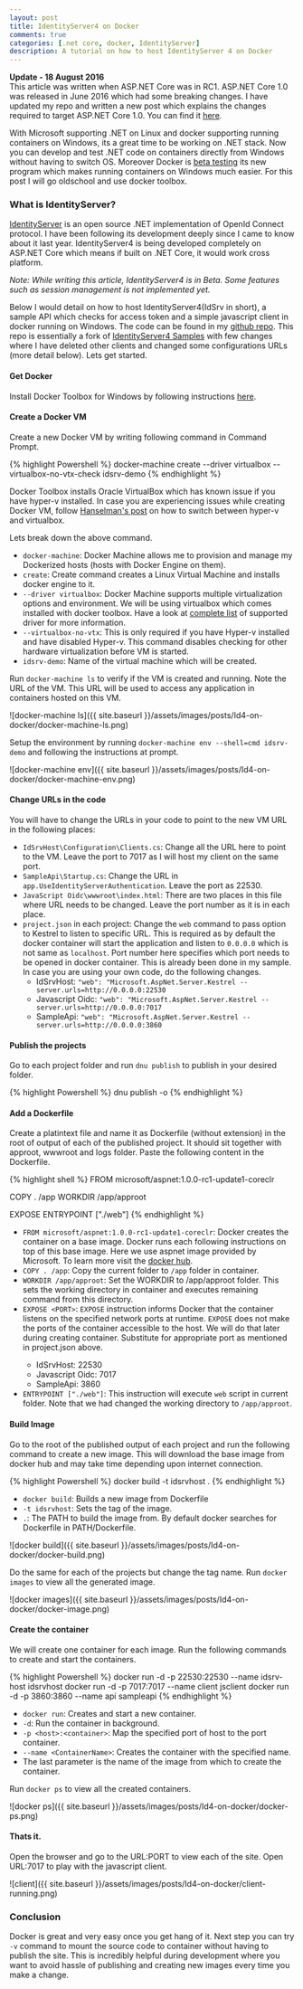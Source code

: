 ```yaml
---
layout: post
title: IdentityServer4 on Docker
comments: true
categories: [.net core, docker, IdentityServer]
description: A tutorial on how to host IdentityServer 4 on Docker
---
```


<div class="message">
<strong>Update - 18 August 2016</strong>
<br>
This article was written when ASP.NET Core was in RC1. ASP.NET Core 1.0 was released in June 2016 which had some breaking changes. I have updated my repo and written a new post which explains the changes required to target ASP.NET Core 1.0. You can find it <a href="https://ankitbko.github.io/2016/08/IdentityServer4-on-Docker-netcorertm/">here</a>.
</div>

With Microsoft supporting .NET on Linux and docker supporting running containers on Windows, its a great time to be working on .NET stack. Now you can develop and test .NET code on containers directly from Windows without having to switch OS. Moreover Docker is [beta testing](https://blog.docker.com/2016/03/docker-for-mac-windows-beta/) its new program which makes running containers on Windows much easier. For this post I will go oldschool and use docker toolbox.

### What is IdentityServer?

[IdentityServer](https://github.com/identityserver) is an open source .NET implementation of OpenId Connect protocol. I have been following its development deeply since I came to know about it last year. IdentityServer4 is being developed completely on ASP.NET Core which means if built on .NET Core, it would work cross platform.

*Note: While writing this article, IdentityServer4 is in Beta. Some features such as session management is not implemented yet.*


Below I would detail on how to host IdentityServer4(IdSrv in short), a sample API which checks for access token and a simple javascript client in docker running on Windows. The code can be found in my [github repo](https://github.com/ankitbko/IdentityServer4.DockerSample). This repo is essentially a fork of [IdentityServer4 Samples](https://github.com/IdentityServer/IdentityServer4.Samples) with few changes where I have deleted other clients and changed some configurations URLs (more detail below). Lets get started.


#### Get Docker

Install Docker Toolbox for Windows by following instructions [here](https://docs.docker.com/engine/installation/windows/).

#### Create a Docker VM

Create a new Docker VM by writing following command in Command Prompt.

{% highlight Powershell %}
docker-machine create --driver virtualbox --virtualbox-no-vtx-check idsrv-demo
{% endhighlight %}

Docker Toolbox installs Oracle VirtualBox which has known issue if you have hyper-v installed. In case you are experiencing issues while creating Docker VM, follow [Hanselman's post](http://www.hanselman.com/blog/SwitchEasilyBetweenVirtualBoxAndHyperVWithABCDEditBootEntryInWindows81.aspx) on how to switch between hyper-v and virtualbox.

Lets break down the above command.


* `docker-machine`: Docker Machine allows me to provision and manage my Dockerized hosts (hosts with Docker Engine on them).
* `create`: Create command creates a Linux Virtual Machine and installs docker engine to it.
* `--driver virtualbox`: Docker Machine supports multiple virtualization options and environment. We will be using virtualbox which comes installed with docker toolbox. Have a look at [complete list](https://docs.docker.com/machine/drivers/) of supported driver for more information.
* `--virtualbox-no-vtx`: This is only required if you have Hyper-v installed and have disabled Hyper-v. This command disables checking for other hardware virtualization before VM is started.
* `idsrv-demo`: Name of the virtual machine which will be created.


Run `docker-machine ls` to verify if the VM is created and running. Note the URL of the VM. This URL will be used to access any application in containers hosted on this VM.

![docker-machine ls]({{ site.baseurl }}/assets/images/posts/Id4-on-docker/docker-machine-ls.png)

Setup the environment by running `docker-machine env --shell=cmd idsrv-demo` and following the instructions at prompt.

![docker-machine env]({{ site.baseurl }}/assets/images/posts/Id4-on-docker/docker-machine-env.png)

#### Change URLs in the code

You will have to change the URLs in your code to point to the new VM URL in the following places:

* `IdSrvHost\Configuration\Clients.cs`: Change all the URL here to point to the VM. Leave the port to 7017 as I will host my client on the same port.
* `SampleApi\Startup.cs`: Change the URL in `app.UseIdentityServerAuthentication`. Leave the port as 22530.
* `JavaScript Oidc\wwwroot\index.html`: There are two places in this file where URL needs to be changed. Leave the port number as it is in each place.
* `project.json` in each project: Change the `web` command to pass option to Kestrel to listen to specific URL. This is required as by default the docker container will start the application and listen to `0.0.0.0` which is not same as `localhost`. Port number here specifies which port needs to be opened in docker container. This is already been done in my sample. In case you are using your own code, do the following changes.
	* IdSrvHost: `"web": "Microsoft.AspNet.Server.Kestrel --server.urls=http://0.0.0.0:22530`
	* Javascript Oidc: `"web": "Microsoft.AspNet.Server.Kestrel --server.urls=http://0.0.0.0:7017`
	* SampleApi: `"web": "Microsoft.AspNet.Server.Kestrel --server.urls=http://0.0.0.0:3860`

#### Publish the projects

Go to each project folder and run `dnu publish` to publish in your desired folder.

{% highlight Powershell %}
dnu publish -o <Path to output directory>
{% endhighlight %}

#### Add a Dockerfile

Create a platintext file and name it as Dockerfile (without extension) in the root of  output of each of the published project. It should sit together with approot, wwwroot and logs folder.
Paste the following content in the Dockerfile.

{% highlight shell %}
FROM microsoft/aspnet:1.0.0-rc1-update1-coreclr

COPY . /app
WORKDIR /app/approot

EXPOSE <PORT>
ENTRYPOINT ["./web"]
{% endhighlight %}

* `FROM microsoft/aspnet:1.0.0-rc1-update1-coreclr`: Docker creates the container on a base image. Docker runs each following instructions on top of this base image. Here we use aspnet image provided by Microsoft. To learn more visit the [docker hub](https://hub.docker.com/r/microsoft/aspnet/).
* `COPY . /app`: Copy the current folder to `/app` folder in container.
* `WORKDIR /app/approot`: Set the WORKDIR to /app/approot folder. This sets the working directory in container and executes remaining command from this directory.
* `EXPOSE <PORT>`: `EXPOSE` instruction informs Docker that the container listens on the specified network ports at runtime. `EXPOSE` does not make the ports of the container accessible to the host. We will do that later during creating container. Substitute <PORT> for appropriate port as mentioned in project.json above.
	* IdSrvHost: 22530
	* Javascript Oidc: 7017
	* SampleApi: 3860
* `ENTRYPOINT ["./web"]`: This instruction will execute `web` script in current folder. Note that we had changed the working directory to `/app/approot`.

#### Build Image

Go to the root of the published output of each project and run the following command to create a new image. This will download the base image from docker hub and may take time depending upon internet connection.

{% highlight Powershell %}
docker build -t idsrvhost .
{% endhighlight %}

* `docker build`: Builds a new image from Dockerfile
* `-t idsrvhost`: Sets the tag of the image.
* `.`: The PATH to build the image from. By default docker searches for Dockerfile in PATH/Dockerfile.

![docker build]({{ site.baseurl }}/assets/images/posts/Id4-on-docker/docker-build.png)

Do the same for each of the projects but change the tag name. Run `docker images` to view all the generated image.

![docker images]({{ site.baseurl }}/assets/images/posts/Id4-on-docker/docker-image.png)

#### Create the container

We will create one container for each image. Run the following commands to create and start the containers.

{% highlight Powershell %}
docker run -d -p 22530:22530 --name idsrv-host idsrvhost
docker run -d -p 7017:7017 --name client jsclient
docker run -d -p 3860:3860 --name api sampleapi
{% endhighlight %}

* `docker run`: Creates and start a new container.
* `-d`: Run the container in background.
* `-p <host>:<container>`: Map the specified port of host to the port container.
* `--name <ContainerName>`: Creates the container with the specified name.
* The last parameter is the name of the image from which to create the container.

Run `docker ps` to view all the created containers.

![docker ps]({{ site.baseurl }}/assets/images/posts/Id4-on-docker/docker-ps.png)

#### Thats it.

Open the browser and go to the URL:PORT to view each of the site. Open URL:7017 to play with the javascript client.

![client]({{ site.baseurl }}/assets/images/posts/Id4-on-docker/client-running.png)

### Conclusion
Docker is great and very easy once you get hang of it. Next step you can try `-v` command to mount the source code to container without having to publish the site. This is incredibly helpful during development where you want to avoid hassle of publishing and creating new images every time you make a change.